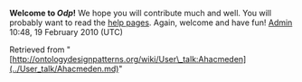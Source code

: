 __Welcome to _Odp_!__ We hope you will contribute much and well. 
You will probably want to read the [help pages](http://ontologydesignpatterns.org/wiki/Help:Contents "Help:Contents"). Again, welcome and have fun! [Admin](http://ontologydesignpatterns.org/wiki/index.php?title=User:Admin&action=edit&redlink=1 "User:Admin (not yet written)") 10:48, 19 February 2010 (UTC)





Retrieved from "[http://ontologydesignpatterns.org/wiki/User\_talk:Ahacmeden](../User_talk/Ahacmeden.md)"